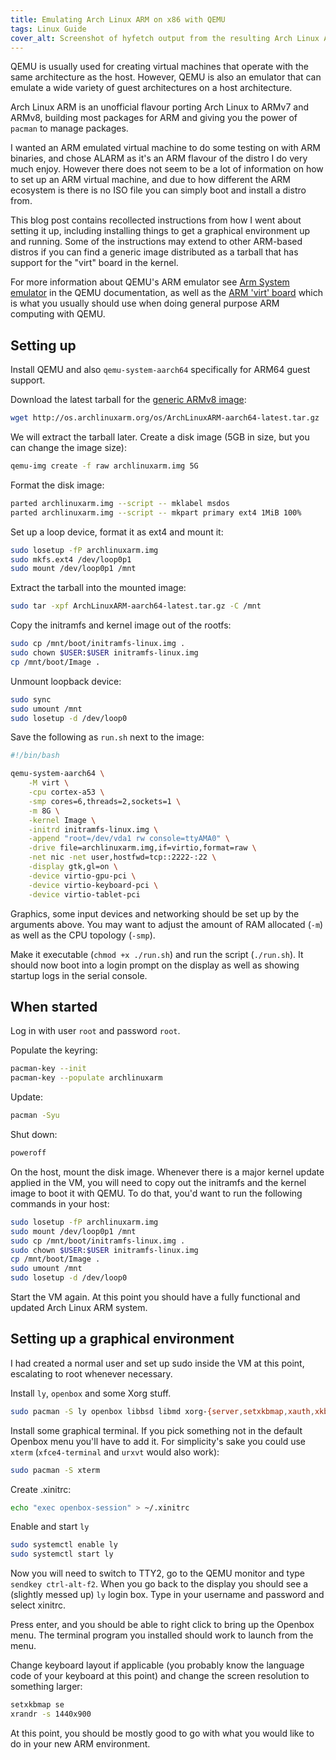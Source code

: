 ```yaml
---
title: Emulating Arch Linux ARM on x86 with QEMU
tags: Linux Guide
cover_alt: Screenshot of hyfetch output from the resulting Arch Linux ARM virtual machine running with QEMU.
---
```


QEMU is usually used for creating virtual machines that operate with the same architecture as the host. However, QEMU is also an emulator that can emulate a wide variety of guest architectures on a host architecture.

Arch Linux ARM is an unofficial flavour porting Arch Linux to ARMv7 and ARMv8, building most packages for ARM and giving you the power of `pacman` to manage packages.

<!--more-->

I wanted an ARM emulated virtual machine to do some testing on with ARM binaries, and chose ALARM as it's an ARM flavour of the distro I do very much enjoy. However there does not seem to be a lot of information on how to set up an ARM virtual machine, and due to how different the ARM ecosystem is there is no ISO file you can simply boot and install a distro from.

This blog post contains recollected instructions from how I went about setting it up, including installing things to get a graphical environment up and running. Some of the instructions may extend to other ARM-based distros if you can find a generic image distributed as a tarball that has support for the "virt" board in the kernel.

For more information about QEMU's ARM emulator see [Arm System emulator](https://www.qemu.org/docs/master/system/target-arm.html) in the QEMU documentation, as well as the [ARM 'virt' board](https://www.qemu.org/docs/master/system/arm/virt.html) which is what you usually should use when doing general purpose ARM computing with QEMU.

## Setting up
Install QEMU and also `qemu-system-aarch64` specifically for ARM64 guest support.

Download the latest tarball for the [generic ARMv8 image](https://archlinuxarm.org/platforms/armv8/generic):

```bash
wget http://os.archlinuxarm.org/os/ArchLinuxARM-aarch64-latest.tar.gz
```

We will extract the tarball later. Create a disk image (5GB in size, but you can change the image size):

```bash
qemu-img create -f raw archlinuxarm.img 5G
```

Format the disk image:

```bash
parted archlinuxarm.img --script -- mklabel msdos
parted archlinuxarm.img --script -- mkpart primary ext4 1MiB 100%
```

Set up a loop device, format it as ext4 and mount it:

```bash
sudo losetup -fP archlinuxarm.img
sudo mkfs.ext4 /dev/loop0p1
sudo mount /dev/loop0p1 /mnt
```

Extract the tarball into the mounted image:

```bash
sudo tar -xpf ArchLinuxARM-aarch64-latest.tar.gz -C /mnt
```

Copy the initramfs and kernel image out of the rootfs:

```bash
sudo cp /mnt/boot/initramfs-linux.img .
sudo chown $USER:$USER initramfs-linux.img
cp /mnt/boot/Image .
```

Unmount loopback device:

```bash
sudo sync
sudo umount /mnt
sudo losetup -d /dev/loop0
```

Save the following as `run.sh` next to the image:

```bash
#!/bin/bash

qemu-system-aarch64 \
	-M virt \
	-cpu cortex-a53 \
	-smp cores=6,threads=2,sockets=1 \
	-m 8G \
	-kernel Image \
	-initrd initramfs-linux.img \
	-append "root=/dev/vda1 rw console=ttyAMA0" \
	-drive file=archlinuxarm.img,if=virtio,format=raw \
	-net nic -net user,hostfwd=tcp::2222-:22 \
	-display gtk,gl=on \
	-device virtio-gpu-pci \
	-device virtio-keyboard-pci \
	-device virtio-tablet-pci
```

Graphics, some input devices and networking should be set up by the arguments above. You may want to adjust the amount of RAM allocated (`-m`) as well as the CPU topology (`-smp`).

Make it executable (`chmod +x ./run.sh`) and run the script (`./run.sh`). It should now boot into a login prompt on the display as well as showing startup logs in the serial console.

## When started
Log in with user `root` and password `root`.

Populate the keyring:

```bash
pacman-key --init
pacman-key --populate archlinuxarm
```

Update:

```bash
pacman -Syu
```

Shut down:

```bash
poweroff
```

On the host, mount the disk image. Whenever there is a major kernel update applied in the VM, you will need to copy out the initramfs and the kernel image to boot it with QEMU. To do that, you'd want to run the following commands in your host:

```bash
sudo losetup -fP archlinuxarm.img
sudo mount /dev/loop0p1 /mnt
sudo cp /mnt/boot/initramfs-linux.img .
sudo chown $USER:$USER initramfs-linux.img
cp /mnt/boot/Image .
sudo umount /mnt
sudo losetup -d /dev/loop0
```

Start the VM again. At this point you should have a fully functional and updated Arch Linux ARM system.

## Setting up a graphical environment
I had created a normal user and set up sudo inside the VM at this point, escalating to root whenever necessary.

Install `ly`, `openbox` and some Xorg stuff.

```bash
sudo pacman -S ly openbox libbsd libmd xorg-{server,setxkbmap,xauth,xkbcomp,xrandr}
```

Install some graphical terminal. If you pick something not in the default Openbox menu you'll have to add it. For simplicity's sake you could use `xterm` (`xfce4-terminal` and `urxvt` would also work):

```bash
sudo pacman -S xterm
```

Create .xinitrc:

```bash
echo "exec openbox-session" > ~/.xinitrc
```

Enable and start `ly`

```bash
sudo systemctl enable ly
sudo systemctl start ly
```

Now you will need to switch to TTY2, go to the QEMU monitor and type `sendkey ctrl-alt-f2`. When you go back to the display you should see a (slightly messed up) `ly` login box. Type in your username and password and select xinitrc.

Press enter, and you should be able to right click to bring up the Openbox menu. The terminal program you installed should work to launch from the menu.

Change keyboard layout if applicable (you probably know the language code of your keyboard at this point) and change the screen resolution to something larger:

```bash
setxkbmap se
xrandr -s 1440x900
```

At this point, you should be mostly good to go with what you would like to do in your new ARM environment.
